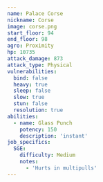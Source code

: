 ```yaml
---
name: Palace Corse
nickname: Corse
image: corse.png
start_floor: 94
end_floor: 98
agro: Proximity
hp: 10735
attack_damage: 873
attack_type: Physical
vulnerabilities:
  bind: false
  heavy: true
  sleep: false
  slow: true
  stun: false
  resolution: true
abilities:
  - name: Glass Punch
    potency: 150
    description: 'instant'
job_specifics:
  SGE:
    difficulty: Medium
    notes:
      - 'Hurts in multipulls'
---
```

